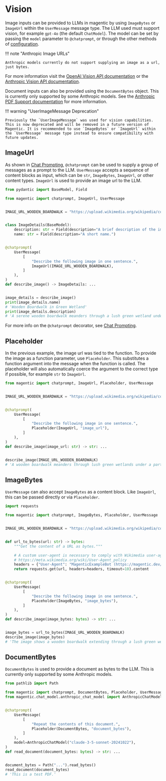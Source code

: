 # Vision

Image inputs can be provided to LLMs in magentic by using `ImageBytes` or `ImageUrl` within the `UserMessage` message type. The LLM used must support vision, for example `gpt-4o` (the default `ChatModel`). The model can be set by passing the `model` parameter to `@chatprompt`, or through the other methods of [configuration](configuration.md).

!!! note "Anthropic Image URLs"

    Anthropic models currently do not support supplying an image as a url, just bytes.

For more information visit the [OpenAI Vision API documentation](https://platform.openai.com/docs/guides/vision) or the [Anthropic Vision API documentation](https://docs.anthropic.com/en/docs/build-with-claude/vision).

Document inputs can also be provided using the `DocumentBytes` object. This is currently only supported by some Anthropic models. See the [Anthropic PDF Support documentation](https://docs.anthropic.com/en/docs/build-with-claude/pdf-support) for more information.

!!! warning "UserImageMessage Deprecation"

    Previously the `UserImageMessage` was used for vision capabilities. This is now deprecated and will be removed in a future version of Magentic. It is recommended to use `ImageBytes` or `ImageUrl` within the `UserMessage` message type instead to ensure compatibility with future updates.

## ImageUrl

As shown in [Chat Prompting](chat-prompting.md), `@chatprompt` can be used to supply a group of messages as a prompt to the LLM. `UserMessage` accepts a sequence of content blocks as input, which can be `str`, `ImageBytes`, `ImageUrl`, or other content types. `ImageUrl` is used to provide an image url to the LLM.

```python
from pydantic import BaseModel, Field

from magentic import chatprompt, ImageUrl, UserMessage


IMAGE_URL_WOODEN_BOARDWALK = "https://upload.wikimedia.org/wikipedia/commons/thumb/d/dd/Gfp-wisconsin-madison-the-nature-boardwalk.jpg/2560px-Gfp-wisconsin-madison-the-nature-boardwalk.jpg"


class ImageDetails(BaseModel):
    description: str = Field(description="A brief description of the image.")
    name: str = Field(description="A short name.")


@chatprompt(
    UserMessage(
        [
            "Describe the following image in one sentence.",
            ImageUrl(IMAGE_URL_WOODEN_BOARDWALK),
        ]
    ),
)
def describe_image() -> ImageDetails: ...


image_details = describe_image()
print(image_details.name)
# 'Wooden Boardwalk in Green Wetland'
print(image_details.description)
# 'A serene wooden boardwalk meanders through a lush green wetland under a blue sky dotted with clouds.'
```

For more info on the `@chatprompt` decorator, see [Chat Prompting](chat-prompting.md).

## Placeholder

In the previous example, the image url was tied to the function. To provide the image as a function parameter, use `Placeholder`. This substitutes a function argument into the message when the function is called. The placeholder will also automatically coerce the argument to the correct type if possible, for example `str` to `ImageUrl`.

```python hl_lines="10"
from magentic import chatprompt, ImageUrl, Placeholder, UserMessage


IMAGE_URL_WOODEN_BOARDWALK = "https://upload.wikimedia.org/wikipedia/commons/thumb/d/dd/Gfp-wisconsin-madison-the-nature-boardwalk.jpg/2560px-Gfp-wisconsin-madison-the-nature-boardwalk.jpg"


@chatprompt(
    UserMessage(
        [
            "Describe the following image in one sentence.",
            Placeholder(ImageUrl, "image_url"),
        ]
    ),
)
def describe_image(image_url: str) -> str: ...


describe_image(IMAGE_URL_WOODEN_BOARDWALK)
# 'A wooden boardwalk meanders through lush green wetlands under a partly cloudy blue sky.'
```

## ImageBytes

`UserMessage` can also accept `ImageBytes` as a content block. Like `ImageUrl`, this can be passed directly or via `Placeholder`.

```python
import requests

from magentic import chatprompt, ImageBytes, Placeholder, UserMessage


IMAGE_URL_WOODEN_BOARDWALK = "https://upload.wikimedia.org/wikipedia/commons/thumb/d/dd/Gfp-wisconsin-madison-the-nature-boardwalk.jpg/2560px-Gfp-wisconsin-madison-the-nature-boardwalk.jpg"


def url_to_bytes(url: str) -> bytes:
    """Get the content of a URL as bytes."""

    # A custom user-agent is necessary to comply with Wikimedia user-agent policy
    # https://meta.wikimedia.org/wiki/User-Agent_policy
    headers = {"User-Agent": "MagenticExampleBot (https://magentic.dev/)"}
    return requests.get(url, headers=headers, timeout=10).content


@chatprompt(
    UserMessage(
        [
            "Describe the following image in one sentence.",
            Placeholder(ImageBytes, "image_bytes"),
        ]
    ),
)
def describe_image(image_bytes: bytes) -> str: ...


image_bytes = url_to_bytes(IMAGE_URL_WOODEN_BOARDWALK)
describe_image(image_bytes)
# 'The image shows a wooden boardwalk extending through a lush green wetland with a backdrop of blue skies and scattered clouds.'
```

## DocumentBytes

`DocumentBytes` is used to provide a document as bytes to the LLM. This is currently only supported by some Anthropic models.

```python
from pathlib import Path

from magentic import chatprompt, DocumentBytes, Placeholder, UserMessage
from magentic.chat_model.anthropic_chat_model import AnthropicChatModel


@chatprompt(
    UserMessage(
        [
            "Repeat the contents of this document.",
            Placeholder(DocumentBytes, "document_bytes"),
        ]
    ),
    model=AnthropicChatModel("claude-3-5-sonnet-20241022"),
)
def read_document(document_bytes: bytes) -> str: ...


document_bytes = Path("...").read_bytes()
read_document(document_bytes)
# 'This is a test PDF.'
```
